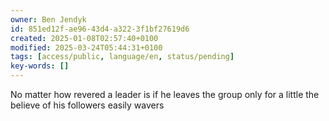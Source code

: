 ```yaml
---
owner: Ben Jendyk
id: 851ed12f-ae96-43d4-a322-3f1bf27619d6
created: 2025-01-08T02:57:40+0100
modified: 2025-03-24T05:44:31+0100
tags: [access/public, language/en, status/pending]
key-words: []
---
```


No matter how revered a leader is if he leaves the group only for a little the believe of his followers easily wavers 
